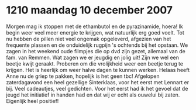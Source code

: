 # 1210 maandag 10 december 2007
Morgen mag ik stoppen met de ethambutol en de pyrazinamide, hoera! Ik begin weer veel meer energie te krijgen, wat natuurlijk erg goed voelt. Tot nu hebben de pillen niet veel ongemak opgeleverd, afgezien van het frequente plassen en de onduidelijk rugpijn 's ochtends bij het opstaan. We zagen in het weekend oude filmpjes die op dvd zijn gezet, allemaal van de fam. van Remmen. Wat zagen we er jeugdig en jolig uit! Zijn we wel een beetje kwijt geraakt. Proberen om die vrolijkheid weer een beetje terug te krijgen. Het is heerlijk om weer halve dagen te kunnen werken. Helaas heeft Anne nu de griep te pakken, hopelijk is het geen tbc! Afgelopen zaterdagavond een heel gezellige Sinterklaas, voor het eerst met Lennart er bij. Veel cadeautjes, veel gedichten. Voor het eerst had ik het gevoel dat de jeugd het initiatief in handen had en dat wij er echt als ouwelui bij zaten. Eigenlijk heel positief!